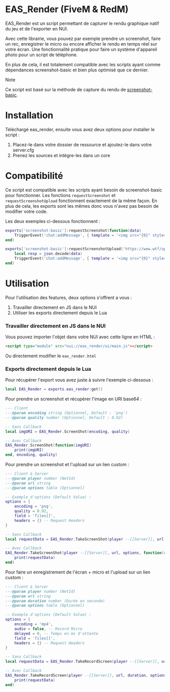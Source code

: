 # EAS_Render (FiveM & RedM)
EAS_Render est un script permettant de capturer le rendu graphique natif du jeu et de l'exporter en NUI.

Avec cette librairie, vous pouvez par exemple prendre un screenshot, faire un rec, enregistrer le micro ou encore afficher le rendu en temps réel sur votre écran. Une fonctionnalité pratique pour faire un système d'appareil photo pour un script de téléphone.

En plus de cela, il est totalement compatible avec les scripts ayant comme dépendances screenshot-basic et bien plus optimisé que ce dernier.

> [!NOTE]
> Ce script est basé sur la méthode de capture du rendu de [screenshot-basic](https://github.com/citizenfx/screenshot-basic).

# Installation
Téléchargé eas_render, ensuite vous avez deux options pour installer le script :
1) Placez-le dans votre dossier de ressource et ajoutez-le dans votre server.cfg
2) Prenez les sources et intègre-les dans un core

# Compatibilité
Ce script est compatible avec les scripts ayant besoin de screenshot-basic pour fonctionner. Les fonctions `requestScreenshot` et `requestScreenshotUpload` fonctionnent exactement de la même façon. En plus de cela, les exports sont les mêmes donc vous n'avez pas besoin de modifier votre code.

Les deux exemples ci-dessous fonctionnent :
```lua
exports['screenshot-basic']:requestScreenshot(function(data)
    TriggerEvent('chat:addMessage', { template = '<img src="{0}" style="max-width: 300px;" />', args = { data } })
end)
```

```lua
exports['screenshot-basic']:requestScreenshotUpload('https://wew.wtf/upload.php', 'files[]', function(data)
    local resp = json.decode(data)
    TriggerEvent('chat:addMessage', { template = '<img src="{0}" style="max-width: 300px;" />', args = { resp.files[1].url } })
end)
```


# Utilisation
Pour l'utilisation des features, deux options s'offrent a vous :
1) Travailler directement en JS dans le NUI
2) Utiliser les exports directement depuis le Lua

### Travailler directement en JS dans le NUI
Vous pouvez importer l'objet dans votre NUI avec cette ligne en HTML :
```html
<script type="module" src="nui://eas_render/ui/main.js"></script>
```
Ou directement modifier le `eas_render.html`

### Exports directement depuis le Lua
Pour récupérer l'export vous avez juste à suivre l'exemple ci-dessous :

```lua
local EAS_Render = exports.eas_render:get()
```

Pour prendre un screenshot et récupèrer l'image en URI base64 :

```lua
--- Client
---@param encoding string (Optionnel, Default : 'png')
---@param quality number (Optionnel, Default : 0.92)

-- Sans Callback
local imgURI = EAS_Render.ScreenShot(encoding, quality)

-- Avec Callback
EAS_Render.ScreenShot(function(imgURI)
    print(imgURI)
end, encoding, quality)
```

Pour prendre un screenshot et l'upload sur un lien custom :
```lua
--- Client & Server
---@param player number (NetId)
---@param url string
---@param options table (Optionnel)

-- Exemple d'options (Default Value) :
options = {
    encoding = 'png',
    quality = 0.92,
    field = 'files[]',
    headers = {} -- Request Headers
}

-- Sans Callback
local requestData = EAS_Render.TakeScreenShot(player --[[Server]], url, options)

-- Avec Callback
EAS_Render.TakeScreenShot(player --[[Server]], url, options, function(requestData)
    print(requestData)
end)
```

Pour faire un enregistrement de l'écran + micro et l'upload sur un lien custom :

```lua
--- Client & Server
---@param player number (NetId)
---@param url string
---@param duration number (Durée en seconde)
---@param options table (Optionnel)

-- Exemple d'options (Default Value) :
options = {
    encoding = 'mp4',
    audio = false, -- Record Micro
    delayed = 0, -- Temps en ms d'attente
    field = 'files[]',
    headers = {} -- Request Headers
}

-- Sans Callback
local requestData = EAS_Render.TakeRecordScreen(player --[[Server]], url, duration, options)

-- Avec Callback
EAS_Render.TakeRecordScreen(player --[[Server]], url, duration, options, function(requestData)
    print(requestData)
end)
```
